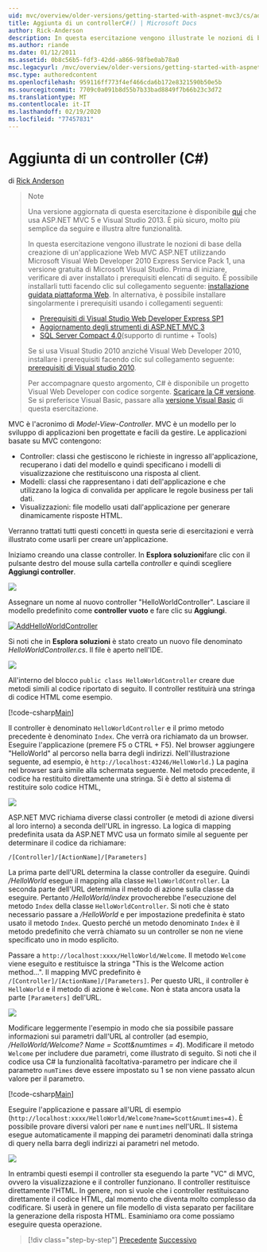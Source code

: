 ```yaml
---
uid: mvc/overview/older-versions/getting-started-with-aspnet-mvc3/cs/adding-a-controller
title: Aggiunta di un controllerC#() | Microsoft Docs
author: Rick-Anderson
description: In questa esercitazione vengono illustrate le nozioni di base della creazione di un'applicazione Web MVC ASP.NET utilizzando Microsoft Visual Web Developer 2010 Express Service Pack 1, che...
ms.author: riande
ms.date: 01/12/2011
ms.assetid: 0b8c56b5-fdf3-42dd-a866-98fbe0ab78a0
msc.legacyurl: /mvc/overview/older-versions/getting-started-with-aspnet-mvc3/cs/adding-a-controller
msc.type: authoredcontent
ms.openlocfilehash: 959116ff773f4ef466cda6b172e8321590b50e5b
ms.sourcegitcommit: 7709c0a091b8d55b7b33bad8849f7b66b23c3d72
ms.translationtype: MT
ms.contentlocale: it-IT
ms.lasthandoff: 02/19/2020
ms.locfileid: "77457831"
---
```

# <a name="adding-a-controller-c"></a>Aggiunta di un controller (C#)

di [Rick Anderson](https://twitter.com/RickAndMSFT)

> > [!NOTE]
> > Una versione aggiornata di questa esercitazione è disponibile [qui](../../../getting-started/introduction/getting-started.md) che usa ASP.NET MVC 5 e Visual Studio 2013. È più sicuro, molto più semplice da seguire e illustra altre funzionalità.
> 
> 
> In questa esercitazione vengono illustrate le nozioni di base della creazione di un'applicazione Web MVC ASP.NET utilizzando Microsoft Visual Web Developer 2010 Express Service Pack 1, una versione gratuita di Microsoft Visual Studio. Prima di iniziare, verificare di aver installato i prerequisiti elencati di seguito. È possibile installarli tutti facendo clic sul collegamento seguente: [installazione guidata piattaforma Web](https://www.microsoft.com/web/gallery/install.aspx?appid=VWD2010SP1Pack). In alternativa, è possibile installare singolarmente i prerequisiti usando i collegamenti seguenti:
> 
> - [Prerequisiti di Visual Studio Web Developer Express SP1](https://www.microsoft.com/web/gallery/install.aspx?appid=VWD2010SP1Pack)
> - [Aggiornamento degli strumenti di ASP.NET MVC 3](https://www.microsoft.com/web/gallery/install.aspx?appsxml=&amp;appid=MVC3)
> - [SQL Server Compact 4,0](https://www.microsoft.com/web/gallery/install.aspx?appid=SQLCE;SQLCEVSTools_4_0)(supporto di runtime + Tools)
> 
> Se si usa Visual Studio 2010 anziché Visual Web Developer 2010, installare i prerequisiti facendo clic sul collegamento seguente: [prerequisiti di Visual studio 2010](https://www.microsoft.com/web/gallery/install.aspx?appsxml=&amp;appid=VS2010SP1Pack).
> 
> Per accompagnare questo argomento, C# è disponibile un progetto Visual Web Developer con codice sorgente. [Scaricare la C# versione](https://code.msdn.microsoft.com/Introduction-to-MVC-3-10d1b098). Se si preferisce Visual Basic, passare alla [versione Visual Basic](../vb/intro-to-aspnet-mvc-3.md) di questa esercitazione.

MVC è l'acronimo di *Model-View-Controller*. MVC è un modello per lo sviluppo di applicazioni ben progettate e facili da gestire. Le applicazioni basate su MVC contengono:

- Controller: classi che gestiscono le richieste in ingresso all'applicazione, recuperano i dati del modello e quindi specificano i modelli di visualizzazione che restituiscono una risposta al client.
- Modelli: classi che rappresentano i dati dell'applicazione e che utilizzano la logica di convalida per applicare le regole business per tali dati.
- Visualizzazioni: file modello usati dall'applicazione per generare dinamicamente risposte HTML.

Verranno trattati tutti questi concetti in questa serie di esercitazioni e verrà illustrato come usarli per creare un'applicazione.

Iniziamo creando una classe controller. In **Esplora soluzioni**fare clic con il pulsante destro del mouse sulla cartella *controller* e quindi scegliere **Aggiungi controller**.

[![](adding-a-controller/_static/image2.png)](adding-a-controller/_static/image1.png)

Assegnare un nome al nuovo controller "HelloWorldController". Lasciare il modello predefinito come **controller vuoto** e fare clic su **Aggiungi**.

[![AddHelloWorldController](adding-a-controller/_static/image4.png)](adding-a-controller/_static/image3.png)

Si noti che in **Esplora soluzioni** è stato creato un nuovo file denominato *HelloWorldController.cs*. Il file è aperto nell'IDE.

![](adding-a-controller/_static/image5.png)

All'interno del blocco `public class HelloWorldController` creare due metodi simili al codice riportato di seguito. Il controller restituirà una stringa di codice HTML come esempio.

[!code-csharp[Main](adding-a-controller/samples/sample1.cs)]

Il controller è denominato `HelloWorldController` e il primo metodo precedente è denominato `Index`. Che verrà ora richiamato da un browser. Eseguire l'applicazione (premere F5 o CTRL + F5). Nel browser aggiungere "HelloWorld" al percorso nella barra degli indirizzi. Nell'illustrazione seguente, ad esempio, è `http://localhost:43246/HelloWorld.`) La pagina nel browser sarà simile alla schermata seguente. Nel metodo precedente, il codice ha restituito direttamente una stringa. Si è detto al sistema di restituire solo codice HTML,

![](adding-a-controller/_static/image6.png)

ASP.NET MVC richiama diverse classi controller (e metodi di azione diversi al loro interno) a seconda dell'URL in ingresso. La logica di mapping predefinita usata da ASP.NET MVC usa un formato simile al seguente per determinare il codice da richiamare:

`/[Controller]/[ActionName]/[Parameters]`

La prima parte dell'URL determina la classe controller da eseguire. Quindi */HelloWorld* esegue il mapping alla classe `HelloWorldController`. La seconda parte dell'URL determina il metodo di azione sulla classe da eseguire. Pertanto */HelloWorld/index* provocherebbe l'esecuzione del metodo `Index` della classe `HelloWorldController`. Si noti che è stato necessario passare a */HelloWorld* e per impostazione predefinita è stato usato il metodo `Index`. Questo perché un metodo denominato `Index` è il metodo predefinito che verrà chiamato su un controller se non ne viene specificato uno in modo esplicito.

Passare a `http://localhost:xxxx/HelloWorld/Welcome`. Il metodo `Welcome` viene eseguito e restituisce la stringa "This is the Welcome action method...". Il mapping MVC predefinito è `/[Controller]/[ActionName]/[Parameters]`. Per questo URL, il controller è `HelloWorld` e il metodo di azione è `Welcome`. Non è stata ancora usata la parte `[Parameters]` dell'URL.

![](adding-a-controller/_static/image7.png)

Modificare leggermente l'esempio in modo che sia possibile passare informazioni sui parametri dall'URL al controller (ad esempio, */HelloWorld/Welcome? Name = Scott&amp;numtimes = 4*). Modificare il metodo `Welcome` per includere due parametri, come illustrato di seguito. Si noti che il codice usa C# la funzionalità facoltativa-parametro per indicare che il parametro `numTimes` deve essere impostato su 1 se non viene passato alcun valore per il parametro.

[!code-csharp[Main](adding-a-controller/samples/sample2.cs)]

Eseguire l'applicazione e passare all'URL di esempio (`http://localhost:xxxx/HelloWorld/Welcome?name=Scott&numtimes=4)`. È possibile provare diversi valori per `name` e `numtimes` nell'URL. Il sistema esegue automaticamente il mapping dei parametri denominati dalla stringa di query nella barra degli indirizzi ai parametri nel metodo.

![](adding-a-controller/_static/image8.png)

In entrambi questi esempi il controller sta eseguendo la parte "VC" di MVC, ovvero la visualizzazione e il controller funzionano. Il controller restituisce direttamente l'HTML. In genere, non si vuole che i controller restituiscano direttamente il codice HTML, dal momento che diventa molto complesso da codificare. Si userà in genere un file modello di vista separato per facilitare la generazione della risposta HTML. Esaminiamo ora come possiamo eseguire questa operazione.

> [!div class="step-by-step"]
> [Precedente](intro-to-aspnet-mvc-3.md)
> [Successivo](adding-a-view.md)
